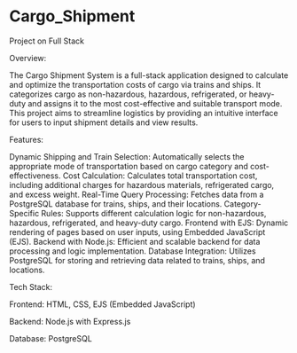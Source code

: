 # Cargo_Shipment
Project on Full Stack

Overview:

The Cargo Shipment System is a full-stack application designed to calculate and optimize the transportation costs of cargo via trains and ships. It categorizes cargo as non-hazardous, hazardous, refrigerated, or heavy-duty and assigns it to the most cost-effective and suitable transport mode. This project aims to streamline logistics by providing an intuitive interface for users to input shipment details and view results.

Features:

Dynamic Shipping and Train Selection: Automatically selects the appropriate mode of transportation based on cargo category and cost-effectiveness.
Cost Calculation: Calculates total transportation cost, including additional charges for hazardous materials, refrigerated cargo, and excess weight.
Real-Time Query Processing: Fetches data from a PostgreSQL database for trains, ships, and their locations.
Category-Specific Rules: Supports different calculation logic for non-hazardous, hazardous, refrigerated, and heavy-duty cargo.
Frontend with EJS: Dynamic rendering of pages based on user inputs, using Embedded JavaScript (EJS).
Backend with Node.js: Efficient and scalable backend for data processing and logic implementation.
Database Integration: Utilizes PostgreSQL for storing and retrieving data related to trains, ships, and locations.

Tech Stack:

Frontend:
HTML, 
CSS, 
EJS (Embedded JavaScript)

Backend:
Node.js with Express.js

Database:
PostgreSQL



